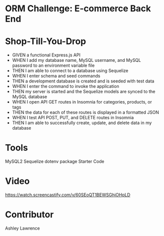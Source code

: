 # ORM Challenge: E-commerce Back End
# Shop-Till-You-Drop

-  GIVEN a functional Express.js API
-  WHEN I add my database name, MySQL username, and MySQL password to an environment     variable file
-  THEN I am able to connect to a database using Sequelize
-  WHEN I enter schema and seed commands
-  THEN a development database is created and is seeded with test data
-  WHEN I enter the command to invoke the application
-  THEN my server is started and the Sequelize models are synced to the MySQL database
-  WHEN I open API GET routes in Insomnia for categories, products, or tags
-  THEN the data for each of these routes is displayed in a formatted JSON
-  WHEN I test API POST, PUT, and DELETE routes in Insomnia
-  THEN I am able to successfully create, update, and delete data in my database

# Tools
MySQL2
Sequelize
dotenv package
Starter Code
# Video
https://watch.screencastify.com/v/60SEoQT1BEWSGhjOHpLD
# Contributor
Ashley Lawrence